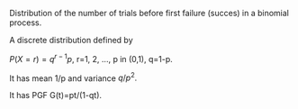 Distribution of the number of trials before first failure (succes) in a
binomial process.

A discrete distribution defined by

$P(X=r)=q^{r-1}p,$ r=1, 2, ..., p in (0,1), q=1-p.

It has mean 1/p and variance $q/p^{2}.$

It has PGF G(t)=pt/(1-qt).
